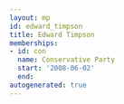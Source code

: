 ```yaml
---
layout: mp
id: edward_timpson
title: Edward Timpson
memberships:
- id: con
  name: Conservative Party
  start: '2008-06-02'
  end: 
autogenerated: true
---
```

